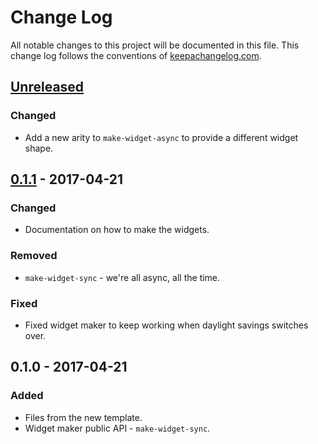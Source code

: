 # Change Log
All notable changes to this project will be documented in this file. This change log follows the conventions of [keepachangelog.com](http://keepachangelog.com/).

## [Unreleased]
### Changed
- Add a new arity to `make-widget-async` to provide a different widget shape.

## [0.1.1] - 2017-04-21
### Changed
- Documentation on how to make the widgets.

### Removed
- `make-widget-sync` - we're all async, all the time.

### Fixed
- Fixed widget maker to keep working when daylight savings switches over.

## 0.1.0 - 2017-04-21
### Added
- Files from the new template.
- Widget maker public API - `make-widget-sync`.

[Unreleased]: https://github.com/your-name/pegthing/compare/0.1.1...HEAD
[0.1.1]: https://github.com/your-name/pegthing/compare/0.1.0...0.1.1
